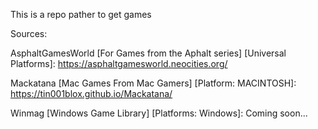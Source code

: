 This is a repo pather to get games

Sources:

AsphaltGamesWorld [For Games from the Aphalt series] [Universal Platforms]: 
https://asphaltgamesworld.neocities.org/

Mackatana [Mac Games From Mac Gamers] [Platform: MACINTOSH]: 
https://tin001blox.github.io/Mackatana/

Winmag [Windows Game Library] [Platforms: Windows]: 
Coming soon...
